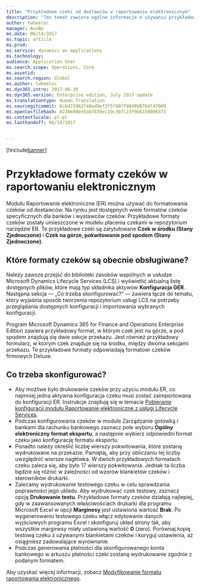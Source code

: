 ```yaml
---
title: "Przykładowe czeki od dostawców w raportowaniu elektronicznym"
description: "Ten temat zawiera ogólne informacje o używaniu przykładowych formatów czeków w module Raportowanie elektroniczne."
author: twheeloc
manager: AnnBe
ms.date: 06/14/2017
ms.topic: article
ms.prod: 
ms.service: dynamics-ax-applications
ms.technology: 
audience: Application User
ms.search.scope: Operations, Core
ms.assetid: 
ms.search.region: Global
ms.author: twheeloc
ms.dyn365.intro: 2017-06-30
ms.dyn365.version: Enterprise edition, July 2017 update
ms.translationtype: Human Translation
ms.sourcegitcommit: 6cb473962f40ed9ef2f5f807f089098764f47009
ms.openlocfilehash: 8228690ee5ab7839ec19c307c23f9b6150006371
ms.contentlocale: pl-pl
ms.lasthandoff: 06/14/2017


---
```


[!include[banner](../includes/banner.md)]

# Przykładowe formaty czeków w raportowaniu elektronicznym
<a id="electronic-reporting-sample-check-formats" class="xliff"></a>

Modułu Raportowanie elektroniczne (ER) można używać do formatowania czeków od dostawców. Na rynku jest dostępnych wiele formatów czeków specyficznych dla banków i wystawców czeków. Przykładowe formaty czeków zostały umieszczone w modelu płacenia czekami w repozytorium narzędzie ER. Te przykładowe czeki są zatytułowane **Czek w środku (Stany Zjednoczone)** i **Czek na górze, pokwitowanie pod spodem (Stany Zjednoczone)**.

## Które formaty czeków są obecnie obsługiwane?
<a id="what-check-formats-are-currently-supported" class="xliff"></a>

Należy zawsze przejść do biblioteki zasobów wspólnych w usłudze Microsoft Dynamics Lifecycle Services (LCS) i wyświetlić aktualną listę dostępnych plików, które mają typ składnika aktywów **Konfiguracja GER**. Następna sekcja — „Co trzeba skonfigurować?” — zawiera łącze do tematu, który wyjaśnia sposób tworzenia repozytorium usługi LCS na potrzeby przeglądania dostępnych konfiguracji i importowania wybranych konfiguracji.

Program Microsoft Dynamics 365 for Finance and Operations Enterprise Edition zawiera przykładowy format, w którym czek jest na górze, a pod spodem znajdują się dwie sekcje przekazu. Jest również przykładowy formularz, w którym czek znajduje się na środku, między dwoma sekcjami przekazu. Te przykładowe formaty odpowiadają formatowi czeków firmowych Deluxe.

## Co trzeba skonfigurować?
<a id="what-do-i-have-to-set-up" class="xliff"></a>

- Aby możliwe było drukowanie czeków przy użyciu modułu ER, co najmniej jedna aktywna konfiguracja czeku musi zostać zaimportowana do konfiguracji ER. Instrukcje znajdują się w temacie [Pobieranie konfiguracji modułu Raportowanie elektroniczne z usługi Lifecycle Services](/dev-itpro/analytics/download-electronic-reporting-configuration-lcs.md).
- Podczas konfigurowania czeków w module Zarządzanie gotówką i bankami dla rachunku bankowego zaznacz pole wyboru **Ogólny elektroniczny format eksportu**, a następnie wybierz odpowiedni format czeku jako konfigurację formatu eksportu.
- Ponadto należy określić liczbę wierszy pokwitowania, które zostaną wydrukowane na przekazie. Pamiętaj, aby przy obliczaniu tej liczby uwzględnić wiersze nagłówka. W dwóch przykładowych formatach czeku zaleca się, aby było 17 wierszy pokwitowania. Jednak ta liczba będzie się różnić w zależności od wzorów blankietów czeków i sterowników drukarki.
- Zalecamy wydrukowanie testowego czeku w celu sprawdzania poprawności jego układu. Aby wydrukować czek testowy, zaznacz opcję **Drukowanie testu**. Przykładowe formaty czeków działają najlepiej, gdy w zaawansowanych właściwościach drukarki dla programu Microsoft Excel w opcji **Marginesy** jest ustawiona wartość **Brak**. Po wygenerowaniu testowego czeku włącz edytowanie danych wyjściowych programu Excel i skonfiguruj układ strony tak, aby wszystkie marginesy miały ustawioną wartość **0** (zero). Porównaj kopię testową czeku z używanymi blankietami czeków i koryguj ustawienia, aż osiągniesz zadowalające wyrównanie.
- Podczas generowania płatności dla skonfigurowanego konta bankowego w arkuszu płatności czeki zostaną wydrukowanie zgodnie z podanym formatem.

Aby uzyskać więcej informacji, zobacz [Modyfikowanie formatu raportowania elektronicznego](/dev-itpro/analytics/modify-electronic-reporting-format-reapply-excel-template.md).

